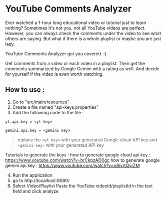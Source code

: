# YouTube Comments Analyzer
Ever watched a 1-hour long educational video or tutorial just to learn nothing? Sometimes it's not you, not all YouTube videos are perfect. However, you can always check the comments under the video to see what others are saying. But what if there is a whole playlist or maybe you are just lazy.

YouTube Comments Analyzer got you covered. :)

Get comments from a video or each video in a playlist. Then get the comments summarized by Google Gemini with a rating as well. And decide for yourself if the video is even worth watching.

## How to use :
1. Go to "src/main/resources"
2. Create a file named "api-keys.properties"
3. Add the following code to the file :

`yt.api.key = <yt key>`

`gemini.api.key = <gemini key>`

> replace the `<yt key>` with your generated Google cloud API key
and `<gemini key>` with your generated API key

Tutorials to generate the keys :
how to generate google cloud api key : https://www.youtube.com/watch?v=brCkpzAD0gc
how to generate google gemini api key : https://www.youtube.com/watch?v=o8iyrtQyrZM

4. Run the application
5. go to http://localhost:9090/
6. Select Video/Playlist Paste the YouTube videoId/playlistId in the text field and click analyze
